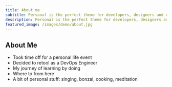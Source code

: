 ```yaml
---
title: About me
subtitle: Personal is the perfect theme for developers, designers and other creatives.
description: Personal is the perfect theme for developers, designers and other creatives.
featured_image: /images/demo/about.jpg
---
```


## About Me

 - Took time off for a personal life event
 - Decided to retool as a DevOps Engineer
 - My journey of learning by doing
 - Where to from here
 - A bit of personal stuff: singing, bonzai, cooking, meditation